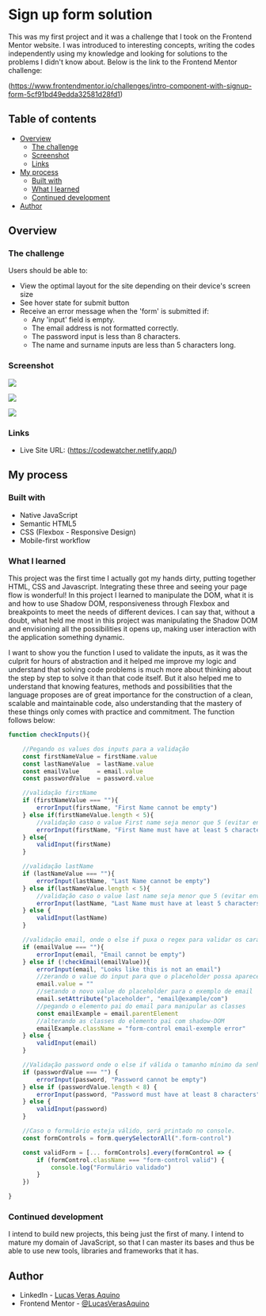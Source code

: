# Sign up form solution

 This was my first project and it was a challenge that I took on the Frontend Mentor website. I was introduced to interesting concepts, writing
the codes independently using my knowledge and looking for solutions to the problems I didn't know about. Below is the link to the Frontend Mentor challenge: 

(https://www.frontendmentor.io/challenges/intro-component-with-signup-form-5cf91bd49edda32581d28fd1)

## Table of contents

- [Overview](#overview)
  - [The challenge](#the-challenge)
  - [Screenshot](#screenshot)
  - [Links](#links)
- [My process](#my-process)
  - [Built with](#built-with)
  - [What I learned](#what-i-learned)
  - [Continued development](#continued-development)
- [Author](#author)

## Overview

### The challenge

Users should be able to:

- View the optimal layout for the site depending on their device's screen size
- See hover state for submit button
- Receive an error message when the 'form' is submitted if:
  - Any 'input' field is empty.
  - The email address is not formatted correctly.
  - The password input is less than 8 characters.
  - The name and surname inputs are less than 5 characters long.

### Screenshot

![](images/project-imgs/Desktop.PNG)

![](images/project-imgs/Validations.PNG)

![](images/project-imgs/Mobile.PNG)

### Links

- Live Site URL: (https://codewatcher.netlify.app/)

## My process

### Built with

- Native JavaScript
- Semantic HTML5
- CSS (Flexbox - Responsive Design)
- Mobile-first workflow

### What I learned

This project was the first time I actually got my hands dirty, putting together HTML, CSS and Javascript. Integrating these three and seeing your page flow is wonderful! In this project I learned to manipulate the DOM, what it is and how to use Shadow DOM, responsiveness through Flexbox and breakpoints to meet the needs of different devices. I can say that, without a doubt, what held me most in this project was manipulating the Shadow DOM and envisioning all the possibilities it opens up, making user interaction with the application something dynamic.


I want to show you the function I used to validate the inputs, as it was the culprit for hours of abstraction and it helped me improve my logic and understand that solving code problems is much more about thinking about the step by step to solve it than that code itself. But it also helped me to understand that knowing features, methods and possibilities that the language proposes are of great importance for the construction of a clean, scalable and maintainable code, also understanding that the mastery of these things only comes with practice and commitment. The function follows below:

```js
function checkInputs(){

    //Pegando os values dos inputs para a validação
    const firstNameValue = firstName.value
    const lastNameValue  = lastName.value
    const emailValue     = email.value
    const passwordValue  = password.value

    //validação firstName
    if (firstNameValue === ""){
        errorInput(firstName, "First Name cannot be empty")
    } else if(firstNameValue.length < 5){
        //validação caso o value First name seja menor que 5 (evitar envios vazios)
        errorInput(firstName, "First Name must have at least 5 characters")
    } else{ 
        validInput(firstName)
    }

    //validação lastName 
    if (lastNameValue === ""){
        errorInput(lastName, "Last Name cannot be empty")
    } else if(lastNameValue.length < 5){
        //validação caso o value last name seja menor que 5 (evitar envios vazios)
        errorInput(lastName, "Last Name must have at least 5 characters")
    } else {
        validInput(lastName)
    }

    //validação email, onde o else if puxa o regex para validar os caracteres
    if (emailValue === ""){
        errorInput(email, "Email cannot be empty")
    } else if (!checkEmail(emailValue)){
        errorInput(email, "Looks like this is not an email")
        //zerando o value do input para que o placeholder possa aparecer
        email.value = ""
        //setando o novo value do placeholder para o exemplo de email
        email.setAttribute("placeholder", "email@example/com")
        //pegando o elemento pai do email para manipular as classes
        const emailExample = email.parentElement
        //alterando as classes do elemento pai com shadow-DOM
        emailExample.className = "form-control email-exemple error"
    } else {
        validInput(email)
    }

    //Validação password onde o else if válida o tamanho mínimo da senha
    if (passwordValue === "") {
        errorInput(password, "Password cannot be empty")
    } else if (passwordValue.length < 8) {
        errorInput(password, "Password must have at least 8 characters")
    } else {
        validInput(password)
    }

    //Caso o formulário esteja válido, será printado no console.
    const formControls = form.querySelectorAll(".form-control")

    const validForm = [... formControls].every(formControl => {
        if (formControl.className === "form-control valid") {
            console.log("Formulário validado")
        }
    })

}
```

### Continued development

I intend to build new projects, this being just the first of many. I intend to mature my domain of JavaScript, so that I can master its bases and thus be able to use new tools, libraries and frameworks that it has.

## Author

- LinkedIn - [Lucas Veras Aquino](https://www.linkedin.com/in/lucas-veras-aquino-95a7361b1/)
- Frontend Mentor - [@LucasVerasAquino](https://www.frontendmentor.io/profile/LucasVerasAquino)
